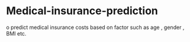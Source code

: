 # Medical-insurance-prediction
o predict medical insurance costs based on factor such as age , gender , BMI etc.
